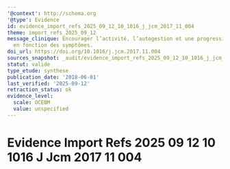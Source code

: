 ```yaml
---
'@context': http://schema.org
'@type': Evidence
id: evidence_import_refs_2025_09_12_10_1016_j_jcm_2017_11_004
theme: import_refs_2025_09_12
message_clinique: Encourager l’activité, l’autogestion et une progression graduée
  en fonction des symptômes.
doi_url: https://doi.org/10.1016/j.jcm.2017.11.004
sources_snapshot: _audit/evidence_import_refs_2025_09_12_10_1016_j_jcm_2017_11_004.json
statut: valide
type_etude: synthese
publication_date: '2018-06-01'
last_verified: '2025-09-12'
retraction_status: ok
evidence_level:
  scale: OCEBM
  value: unspecified
---
```

# Evidence Import Refs 2025 09 12 10 1016 J Jcm 2017 11 004

